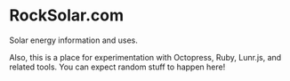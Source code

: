 RockSolar.com
===

Solar energy information and uses.

Also, this is a place for experimentation with Octopress, Ruby, Lunr.js, and related tools. You can expect random stuff to happen here!

